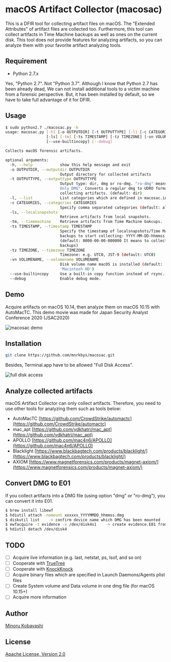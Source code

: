 # macOS Artifact Collector (macosac)

This is a DFIR tool for collecting artifact files on macOS. The "Extended Attributes" of artifact files are collected too.
Furthermore, this tool can collect artifacts in Time Machine backups as well as ones on the current disk.
This tool does not provide features for analyzing artifacts, so you can analyze them with your favorite artifact analyzing tools.

## Requirement

- Python 2.7.x

Yes, "Python 2.7". Not "Python 3.7". Although I know that Python 2.7 has been already dead, We can not install additional tools to a victim machine from a forensic perspective. But, it has been installed by default, so we have to take full advantage of it for DFIR.

## Usage

```bash
$ sudo python2.7 ./macosac.py -h
usage: macosac.py [-h] [-o OUTPUTDIR] [-t OUTPUTTYPE] [-l] [-c CATEGORIES]
                  [-ls] [-tm] [-ts TIMESTAMP] [-tz TIMEZONE] [-vn VOLUMENAME]
                  [--use-builtincopy] [--debug]

Collects macOS forensic artifacts.

optional arguments:
  -h, --help            show this help message and exit
  -o OUTPUTDIR, --outputdir OUTPUTDIR
                        Output directory for collected artifacts
  -t OUTPUTTYPE, --outputtype OUTPUTTYPE
                        Output type: dir, dmg or ro-dmg. "ro-dmg" means "Read
                        Only DMG". Converts a regular dmg to UDRO format after
                        collecting artifacts. (default: dir)
  -l, --list            List categories which are defined in macosac.ini
  -c CATEGORIES, --categories CATEGORIES
                        Specify comma separated categories (default: all).
  -ls, --localsnapshots
                        Retrieve artifacts from local snapshots.
  -tm, --timemachine    Retrieve artifacts from Time Machine bakcups.
  -ts TIMESTAMP, --timestamp TIMESTAMP
                        Specify the timestamp of localsnapshots/Time Machine
                        backups to start collecting: YYYY-MM-DD-hhmmss
                        (default: 0000-00-00-000000 It means to collect all
                        backups)
  -tz TIMEZONE, --timezone TIMEZONE
                        Timezone: e.g. UTC0, JST-9 (default: UTC0)
  -vn VOLUMENAME, --volumename VOLUMENAME
                        Disk volume name macOS is installed (default:
                        'Macintosh HD')
  --use-builtincopy     Use a built-in copy function instead of rsync.
  --debug               Enable debug mode.
```

## Demo

Acquire artifacts on macOS 10.14, then analyze them on macOS 10.15 with AutoMacTC. This demo movie was made for Japan Security Analyst Conference 2020 (JSAC2020)

![macosac demo](images/JSAC2020_demo1.gif)

## Installation

```bash
git clone https://github.com/mnrkbys/macosac.git
```

Besides, Terminal.app have to be allowed "Full Disk Access".

![full disk access](images/permit_full_disk_access.png)

## Analyze collected artifacts

macOS Artifact Collector can only collect artifacts. Therefore, you need to use other tools for analyzing them such as tools below:

- AutoMacTC [https://github.com/CrowdStrike/automactc](https://github.com/CrowdStrike/automactc)
- mac_apt [https://github.com/ydkhatri/mac_apt](https://github.com/ydkhatri/mac_apt)
- APOLLO [https://github.com/mac4n6/APOLLO](https://github.com/mac4n6/APOLLO)
- Blacklight [https://www.blackbagtech.com/products/blacklight/](https://www.blackbagtech.com/products/blacklight/)
- AXIOM [https://www.magnetforensics.com/products/magnet-axiom/](https://www.magnetforensics.com/products/magnet-axiom/)

## Convert DMG to E01

If you collect artifacts into a DMG file (using option "dmg" or "ro-dmg"), you can convert it into E01.

```bash
$ brew install libewf
$ hdiutil attach -nomount xxxxxx_YYYYMMDD_hhmmss.dmg
$ diskutil list    -> confirm device name which DMG has been mounted
$ ewfacquire -t evidence -v /dev/disk4s1    -> create evidence.E01 from /dev/disk4s1
$ hdiutil detach /dev/disk4
```

## TODO

- [ ] Acquire live information (e.g. last, netstat, ps, lsof, and so on)
- [ ] Cooperate with [TrueTree](https://github.com/themittenmac/TrueTree)
- [ ] Cooperate with [KnockKnock](https://github.com/objective-see/KnockKnock)
- [ ] Acquire binary files which are specified in Launch Daemons/Agents plist files
- [ ] Create System volume and Data volume in one dmg file (for macOS 10.15+)
- [ ] Acquire more information

## Author

[Minoru Kobayashi](https://twitter.com/unkn0wnbit)

## License

[Apache License, Version 2.0](http://www.apache.org/licenses/LICENSE-2.0)
